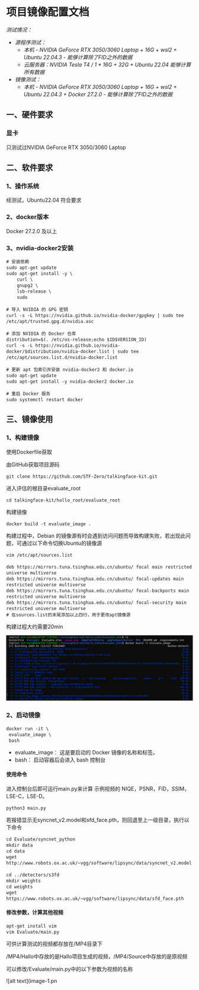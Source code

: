 # 项目镜像配置文档
_测试情况：_
+  _源程序测试：_
    + _本机 - NVIDIA GeForce RTX 3050/3060 Laptop + 16G + wsl2 + Ubuntu 22.04.3  - 能够计算除了FID之外的数据_
    + _云服务器：NVIDIA Tesla T4 / 1 * 16G + 32G + Ubuntu 22.04 能够计算所有数据_
+  _镜像测试：_
    + _本机 - NVIDIA GeForce RTX 3050/3060 Laptop + 16G + wsl2 + Ubuntu 22.04.3 + Docker 27.2.0 - 能够计算除了FID之外的数据_
## 一、硬件要求
### 显卡
只测试过NVIDIA GeForce RTX 3050/3060 Laptop
## 二、软件要求
### 1、操作系统
经测试，Ubuntu22.04 符合要求
### 2、docker版本
Docker 27.2.0 及以上
### 3、nvidia-docker2安装
```
# 安装依赖
sudo apt-get update
sudo apt-get install -y \
    curl \
    gnupg2 \
    lsb-release \
    sudo

# 导入 NVIDIA 的 GPG 密钥
curl -s -L https://nvidia.github.io/nvidia-docker/gpgkey | sudo tee /etc/apt/trusted.gpg.d/nvidia.asc

# 添加 NVIDIA 的 Docker 仓库
distribution=$(. /etc/os-release;echo $ID$VERSION_ID)
curl -s -L https://nvidia.github.io/nvidia-docker/$distribution/nvidia-docker.list | sudo tee /etc/apt/sources.list.d/nvidia-docker.list

# 更新 apt 包索引并安装 nvidia-docker2 和 docker.io
sudo apt-get update
sudo apt-get install -y nvidia-docker2 docker.io

# 重启 Docker 服务
sudo systemctl restart docker

```
## 三、镜像使用
### 1、构建镜像
使用Dockerfile获取

由GitHub获取项目源码
```
git clone https://github.com/STF-Zero/talkingface-kit.git
```
进入评估的根目录evaluate_root
```
cd talkingface-kit/hallo_root/evaluate_root
```
构建镜像
```
docker build -t evaluate_image .
```
构建过程中，Debian 的镜像源有时会遇到访问问题而导致构建失败，若出现此问题，可通过以下命令切换Ubuntu的镜像源
```
vim /etc/apt/sources.list

deb https://mirrors.tuna.tsinghua.edu.cn/ubuntu/ focal main restricted universe multiverse
deb https://mirrors.tuna.tsinghua.edu.cn/ubuntu/ focal-updates main restricted universe multiverse
deb https://mirrors.tuna.tsinghua.edu.cn/ubuntu/ focal-backports main restricted universe multiverse
deb https://mirrors.tuna.tsinghua.edu.cn/ubuntu/ focal-security main restricted universe multiverse
# 在sources.list的末尾添加以上四行，用于更改apt镜像源
```
构建过程大约需要20min

![alt text](dockerbuild.png)

### 2、启动镜像
```
docker run -it \
 evaluate_image \
 bash
```
+ evaluate_image：
这是要启动的 Docker 镜像的名称和标签。
+ bash：
启动容器后会进入 bash 控制台
#### 使用命令
进入控制台后即可运行main.py来计算 示例视频的 NIQE，PSNR，FID，SSIM，LSE-C，LSE-D。
```
python3 main.py
```
若报错显示无syncnet_v2.model和sfd_face.pth，则回退至上一级目录，执行以下命令
```
cd Evaluate/syncnet_python
mkdir data
cd data
wget http://www.robots.ox.ac.uk/~vgg/software/lipsync/data/syncnet_v2.model

cd ../detectors/s3fd
mkdir weights
cd weights
wget https://www.robots.ox.ac.uk/~vgg/software/lipsync/data/sfd_face.pth

```
#### 修改参数，计算其他视频
```
apt-get install vim
vim Evaluate/main.py
```
可供计算测试的视频都存放在/MP4目录下

/MP4/Hallo中存放的是Hallo项目生成的视频，/MP4/Source中存放的是原视频

可以修改/Evaluate/main.py中的以下参数为视频的名称

![alt text](image-1.pn